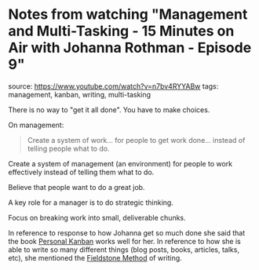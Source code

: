 # Notes from watching "Management and Multi-Tasking - 15 Minutes on Air with Johanna Rothman - Episode 9"

source: https://www.youtube.com/watch?v=n7bv4RYYABw
tags: management, kanban, writing, multi-tasking

There is no way to "get it all done". You have to make choices.

On management:

> Create a system of work... for people to get work done... instead of telling people what to do.

Create a system of management (an environment) for people to work effectively instead of telling them what to do.

Believe that people want to do a great job.

A key role for a manager is to do strategic thinking.

Focus on breaking work into small, deliverable chunks.

In reference to response to how Johanna get so much done she said that the book [Personal Kanban](http://smile.amazon.com/dp/B004R1Q642) works well for her. In reference to how she is able to write so many different things (blog posts, books, articles, talks, etc), she mentioned the [Fieldstone Method](http://smile.amazon.com/dp/B004JU0TZS) of writing.
